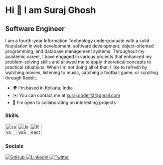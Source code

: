 # Hi 👋 I am Suraj Ghosh

## Software Engineer

I am a fourth-year Information Technology undergraduate with a solid foundation in web development, software development, object-oriented programming, and database management systems. Throughout my academic career, I have engaged in various projects that enhanced my problem-solving skills and allowed me to apply theoretical concepts to practical situations. When I'm not doing all of that, I like to refresh by watching movies, listening to music, catching a football game, or scrolling through Reddit.

* 🌍 I'm based in Kolkata, India
* ✉️ You can contact me at [suraj.coder13@gmail.com](mailto:suraj.coder13@gmail.com)
* 🤝 I'm open to collaborating on interesting projects

### Skills

<p align="left">
  <a href="https://www.oracle.com/java/" target="_blank" rel="noreferrer"><img src="https://raw.githubusercontent.com/danielcranney/readme-generator/main/public/icons/skills/java-colored.svg" width="36" height="36" alt="Java" /></a>
  <a href="https://developer.mozilla.org/en-US/docs/Web/JavaScript" target="_blank" rel="noreferrer"><img src="https://raw.githubusercontent.com/danielcranney/readme-generator/main/public/icons/skills/javascript-colored.svg" width="36" height="36" alt="JavaScript" /></a>
  <a href="https://reactjs.org/" target="_blank" rel="noreferrer"><img src="https://raw.githubusercontent.com/danielcranney/readme-generator/main/public/icons/skills/react-colored.svg" width="36" height="36" alt="React" /></a>
</p>

### Socials

<p align="left">
  <a href="https://www.github.com/SurajG-13" target="_blank" rel="noreferrer">
    <img src="https://img.shields.io/badge/GitHub-181717?style=flat-square&logo=github&logoColor=white" alt="GitHub" />
  </a>
  <a href="https://www.linkedin.com/in/suraj13" target="_blank" rel="noreferrer">
    <img src="https://img.shields.io/badge/LinkedIn-0e76a8?style=flat-square&logo=linkedin&logoColor=white" alt="LinkedIn" />
  </a>
  <a href="https://www.x.com/Suraj_Culer" target="_blank" rel="noreferrer">
    <img src="https://img.shields.io/badge/Twitter-1DA1F2?style=flat-square&logo=twitter&logoColor=white" alt="Twitter" />
  </a>
</p>
